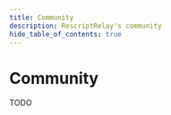 ```yaml
---
title: Community
description: RescriptRelay's community
hide_table_of_contents: true
---
```


# Community

TODO
